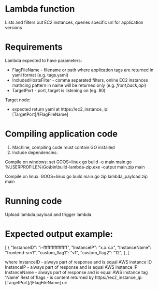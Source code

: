 # Lambda function

Lists and filters out EC2 instances, queries specific url for application versions

# Requirements

Lambda expected to have parameters:
 * FlagFileName - filename or path where application tags are returned in yaml format (e.g. tags.yaml)
 * IncludedHostsFilter - comma separated filters, online EC2 instances mathcing pattern in name will be returned only (e.g. *front*,*back*,*api*)
 * TargetPort - port, target is listening on (eg. 80)

Target node:
 * expected return yaml at https://ec2_instance_ip:[TargetPort]/[FlagFileName]

# Compiling application code
1. Machine, compiling code must contain GO installed 
2. Include dependencies:

Compile on windows:
set GOOS=linux
go build -o main main.go
%USERPROFILE%\Go\bin\build-lambda-zip.exe -output main.zip main

Compile on linux:
GOOS=linux
go build main.go
zip lambda_payload.zip main


# Running code
Upload lambda payload and trigger lambda

# Expected output example:
[
    {
        "InstanceID": "i-fffffffffffffffff",
        "InstanceIP": "x.x.x.x",
        "InstanceName": "frontend-srv1",
        "custom_flag1": "v1",
        "custom_flag2": "12",
    },
]

where
    InstanceID - always part of response and is equal AWS instance ID
    InstanceIP - always part of response and is equal AWS instance IP
    InstanceName - always part of response and is equal AWS instance tag 'Name'
    Rest of flags - is content returned by https://ec2_instance_ip:[TargetPort]/[FlagFileName] uri
